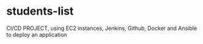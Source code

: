 # students-list
CI/CD PROJECT, using EC2 instances, Jenkins, Github, Docker and Ansible to deploy an application
